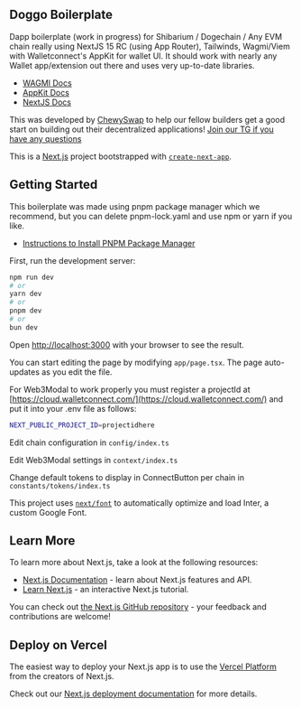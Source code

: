 ## Doggo Boilerplate

Dapp boilerplate (work in progress) for Shibarium / Dogechain / Any EVM chain really using NextJS 15 RC (using App Router), Tailwinds, Wagmi/Viem with Walletconnect's AppKit for wallet UI. It should work with nearly any Wallet app/extension out there and uses very up-to-date libraries.

- [WAGMI Docs](https://)
- [AppKit Docs](https://docs.walletconnect.com/appkit/next/core/installation)
- [NextJS Docs](https://docs.walletconnect.com/appkit/next/core/installation)

This was developed by [ChewySwap](https://chewyswap.dog) to help our fellow builders get a good start on building out their decentralized applications! [Join our TG if you have any questions](https://t.me/ChewySwapCommunity)

This is a [Next.js](https://nextjs.org) project bootstrapped with [`create-next-app`](https://nextjs.org/docs/app/api-reference/create-next-app).

## Getting Started

This boilerplate was made using pnpm package manager which we recommend, but you can delete pnpm-lock.yaml and use npm or yarn if you like.

- [Instructions to Install PNPM Package Manager](https://pnpm.io/installation)

First, run the development server:

```bash
npm run dev
# or
yarn dev
# or
pnpm dev
# or
bun dev
```

Open [http://localhost:3000](http://localhost:3000) with your browser to see the result.

You can start editing the page by modifying `app/page.tsx`. The page auto-updates as you edit the file.

For Web3Modal to work properly you must register a projectId at [https://cloud.walletconnect.com/](https://cloud.walletconnect.com/) and put it into your .env file as follows:

```bash
NEXT_PUBLIC_PROJECT_ID=projectidhere
```

Edit chain configuration in `config/index.ts`

Edit Web3Modal settings in `context/index.ts`

Change default tokens to display in ConnectButton per chain in `constants/tokens/index.ts`

This project uses [`next/font`](https://nextjs.org/docs/app/building-your-application/optimizing/fonts) to automatically optimize and load Inter, a custom Google Font.

## Learn More

To learn more about Next.js, take a look at the following resources:

- [Next.js Documentation](https://nextjs.org/docs) - learn about Next.js features and API.
- [Learn Next.js](https://nextjs.org/learn) - an interactive Next.js tutorial.

You can check out [the Next.js GitHub repository](https://github.com/vercel/next.js) - your feedback and contributions are welcome!

## Deploy on Vercel

The easiest way to deploy your Next.js app is to use the [Vercel Platform](https://vercel.com/new?utm_medium=default-template&filter=next.js&utm_source=create-next-app&utm_campaign=create-next-app-readme) from the creators of Next.js.

Check out our [Next.js deployment documentation](https://nextjs.org/docs/app/building-your-application/deploying) for more details.
